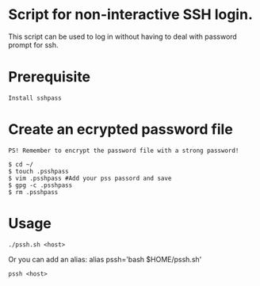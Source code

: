 # Script for non-interactive SSH login.

This script can be used to log in without having to deal with password prompt for ssh.

# Prerequisite
    Install sshpass

# Create an ecrypted password file

    PS! Remember to encrypt the password file with a strong password!

    $ cd ~/
    $ touch .psshpass
    $ vim .psshpass #Add your pss passord and save
    $ gpg -c .psshpass
    $ rm .psshpass
    
# Usage

    ./pssh.sh <host>

Or you can add an alias: alias pssh='bash $HOME/pssh.sh'

    pssh <host>
